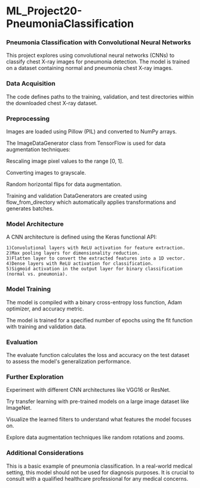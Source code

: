 # ML_Project20-PneumoniaClassification

### Pneumonia Classification with Convolutional Neural Networks
This project explores using convolutional neural networks (CNNs) to classify chest X-ray images for pneumonia detection. The model is trained on a dataset containing normal and pneumonia chest X-ray images.

### Data Acquisition
The code defines paths to the training, validation, and test directories within the downloaded chest X-ray dataset.

### Preprocessing
Images are loaded using Pillow (PIL) and converted to NumPy arrays.

The ImageDataGenerator class from TensorFlow is used for data augmentation techniques:

Rescaling image pixel values to the range [0, 1].

Converting images to grayscale.

Random horizontal flips for data augmentation.

Training and validation DataGenerators are created using flow_from_directory which automatically applies transformations and generates batches.

### Model Architecture
A CNN architecture is defined using the Keras functional API:
```
1)Convolutional layers with ReLU activation for feature extraction.
2)Max pooling layers for dimensionality reduction.
3)Flatten layer to convert the extracted features into a 1D vector.
4)Dense layers with ReLU activation for classification.
5)Sigmoid activation in the output layer for binary classification (normal vs. pneumonia).
```

### Model Training
The model is compiled with a binary cross-entropy loss function, Adam optimizer, and accuracy metric.

The model is trained for a specified number of epochs using the fit function with training and validation data.

### Evaluation
The evaluate function calculates the loss and accuracy on the test dataset to assess the model's generalization performance.

### Further Exploration
Experiment with different CNN architectures like VGG16 or ResNet.

Try transfer learning with pre-trained models on a large image dataset like ImageNet.

Visualize the learned filters to understand what features the model focuses on.

Explore data augmentation techniques like random rotations and zooms.

### Additional Considerations
This is a basic example of pneumonia classification. In a real-world medical setting, this model should not be used for diagnosis purposes. It is crucial to consult with a qualified healthcare professional for any medical concerns.
